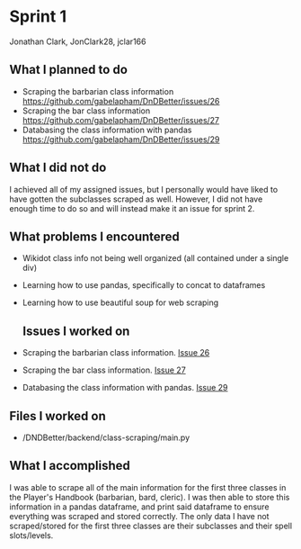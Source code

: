 # Sprint 1
Jonathan Clark, JonClark28, jclar166

## What I planned to do
- Scraping the barbarian class information https://github.com/gabelapham/DnDBetter/issues/26
- Scraping the bar class information https://github.com/gabelapham/DnDBetter/issues/27
- Databasing the class information with pandas https://github.com/gabelapham/DnDBetter/issues/29

## What I did not do
I achieved all of my assigned issues, but I personally would have liked to have gotten the subclasses scraped as well.
However, I did not have enough time to do so and will instead make it an issue for sprint 2.

## What problems I encountered
- Wikidot class info not being well organized (all contained under a single div)
- Learning how to use pandas, specifically to concat to dataframes
- Learning how to use beautiful soup for web scraping

  ## Issues I worked on
- Scraping the barbarian class information. [Issue 26](https://github.com/gabelapham/DnDBetter/issues/26)
- Scraping the bar class information. [Issue 27](https://github.com/gabelapham/DnDBetter/issues/27)
- Databasing the class information with pandas. [Issue 29](https://github.com/gabelapham/DnDBetter/issues/29)

## Files I worked on
- /DNDBetter/backend/class-scraping/main.py

## What I accomplished
I was able to scrape all of the main information for the first three classes in the Player's Handbook (barbarian, bard, cleric).
I was then able to store this information in a pandas dataframe, and print said dataframe to ensure everything was scraped and
stored correctly. The only data I have not scraped/stored for the first three classes are their subclasses and their spell slots/levels.
